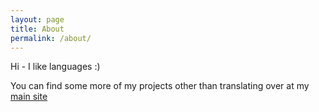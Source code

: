 ```yaml
---
layout: page
title: About
permalink: /about/
---
```


Hi - I like languages :)

You can find some more of my projects other than translating over at my [main site](/)